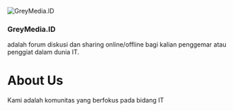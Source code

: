 ![GreyMedia.ID](https://raw.githubusercontent.com/abhisheknaiidu/abhisheknaiidu/master/code.gif)
### GreyMedia.ID
adalah forum diskusi dan sharing online/offline bagi kalian penggemar atau penggiat dalam dunia IT.

# About Us
Kami adalah komunitas yang berfokus pada bidang IT
<!--
**GreyMediaID/GreyMediaID** is a ✨ _special_ ✨ repository because its `README.md` (this file) appears on your GitHub profile.

Here are some ideas to get you started:

- 🔭 I’m currently working on ...
- 🌱 I’m currently learning ...
- 👯 I’m looking to collaborate on ...
- 🤔 I’m looking for help with ...
- 💬 Ask me about ...
- 📫 How to reach me: ...
- 😄 Pronouns: ...
- ⚡ Fun fact: ...
-->
